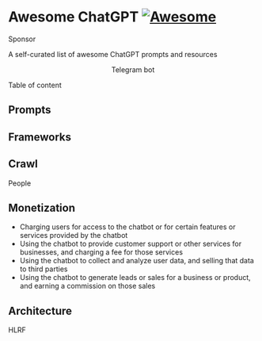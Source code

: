 # Awesome ChatGPT [![Awesome](https://cdn.rawgit.com/sindresorhus/awesome/d7305f38d29fed78fa85652e3a63e154dd8e8829/media/badge.svg)](https://github.com/sindresorhus/awesome)
Sponsor 

A self-curated list of awesome ChatGPT prompts and resources

<center>Telegram bot</center>

Table of content

## Prompts

## Frameworks

## Crawl
People

## Monetization
- Charging users for access to the chatbot or for certain features or services provided by the chatbot
- Using the chatbot to provide customer support or other services for businesses, and charging a fee for those services
- Using the chatbot to collect and analyze user data, and selling that data to third parties
- Using the chatbot to generate leads or sales for a business or product, and earning a commission on those sales

## Architecture

HLRF
